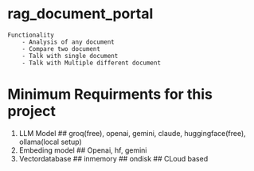 # rag_document_portal
```
Functionality 
    - Analysis of any document
    - Compare two document
    - Talk with single document
    - Talk with Multiple different document

```
# Minimum Requirments for this project
1. LLM Model  ## groq(free), openai, gemini, claude, huggingface(free), ollama(local setup)
2. Embeding model  ## Openai, hf, gemini
3. Vectordatabase  ## inmemory  ## ondisk  ## CLoud based